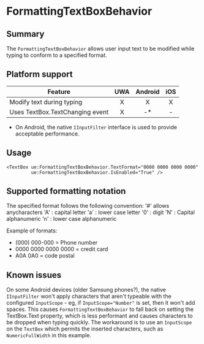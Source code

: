 # FormattingTextBoxBehavior

## Summary

The `FormattingTextBoxBehavior` allows user input text to be modified while typing to conform to a specified format.

## Platform support

| Feature                                         | UWA | Android | iOS |
| ----------------------------------------------- |:---:|:-------:|:---:|
| Modify text during typing                       |  X  |    X    |  X  |
| Uses TextBox.TextChanging event                 |  X  |    -*   |  -  |

* On Android, the native `IInputFilter` interface is used to provide acceptable performance.

## Usage

````
<TextBox ue:FormattingTextBoxBehavior.TextFormat="0000 0000 0000 0000"
		 ue:FormattingTextBoxBehavior.IsEnabled="True" />
````

## Supported formatting notation

 The specified format follows the following convention:
'#' allows anycharacters
'A' : capital letter
'a' : lower case letter
'0' : digit
'N' : Capital alphanumeric
'n' : lower case alphanumeric

Example of formats:

- (000) 000-000 = Phone number
- 0000 0000 0000 0000  = credit card
- A0A 0A0 = code postal

## Known issues

On some Android devices (older Samsung phones?), the native `IInputFilter` won't apply characters that aren't typeable with the configured
`InputScope` - eg, if `InputScope="Number"` is set, then it won't add spaces. This causes `FormattingTextBoxBehavior` to fall back on
setting the TextBox.Text property, which is less performant and causes characters to be dropped when typing quickly. The workaround is to
use an `InputScope` on the `TextBox` which permits the inserted characters, such as `NumericFullWidth` in this example.
